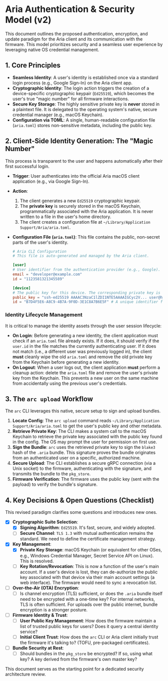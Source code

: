 # Aria Authentication & Security Model (v2)

This document outlines the proposed authentication, encryption, and update paradigm for the Aria client and its communication with the firmware. This model prioritizes security and a seamless user experience by leveraging native OS credential management.

## 1. Core Principles

-   **Seamless Identity**: A user's identity is established once via a standard login process (e.g., Google Sign-In) on the Aria client app.
-   **Cryptographic Identity**: The login action triggers the creation of a device-specific cryptographic keypair (`Ed25519`), which becomes the user's true "magic number" for all firmware interactions.
-   **Secure Key Storage**: The highly sensitive private key is **never** stored in a plaintext file. It is delegated to the operating system's native, secure credential manager (e.g., macOS Keychain).
-   **Configuration via TOML**: A single, human-readable configuration file (`aria.toml`) stores non-sensitive metadata, including the public key.

## 2. Client-Side Identity Generation: The "Magic Number"

This process is transparent to the user and happens automatically after their first successful login.

-   **Trigger**: User authenticates into the official Aria macOS client application (e.g., via Google Sign-In).
-   **Action**:
    1.  The client generates a new `Ed25519` cryptographic keypair.
    2.  The **private key** is securely stored in the macOS Keychain, programmatically associated with the Aria application. It is never written to a file in the user's home directory.
    3.  The client creates a configuration file at `~/Library/Application Support/Aria/aria.toml`.

-   **Configuration File (`aria.toml`)**: This file contains the public, non-secret parts of the user's identity.

    ```toml
    # Aria CLI Configuration
    # This file is auto-generated and managed by the Aria client.

    [user]
    # User identifier from the authentication provider (e.g., Google).
    email = "developer@example.com"
    id = "1123581321345589" 

    [device]
    # The public key for this device. The corresponding private key is in the macOS Keychain.
    public_key = "ssh-ed25519 AAAAC3NzaC1lZDI1NTE5AAAAIGCyc2V... user@hostname"
    id = "B7D4F5E6-A8C9-4B7A-9F0D-3E1C8A7B6E5F" # A unique identifier for this device installation.
    ```

### Identity Lifecycle Management

It is critical to manage the identity assets through the user session lifecycle:

-   **On Login**: Before generating a new identity, the client application must check if an `aria.toml` file already exists. If it does, it should verify if the `user.id` in the file matches the currently authenticating user. If it does not match (i.e., a different user was previously logged in), the client **must** cleanly wipe the old `aria.toml` and remove the old private key from the Keychain before generating a new identity.
-   **On Logout**: When a user logs out, the client application **must** perform a cleanup action: delete the `aria.toml` file and remove the user's private key from the Keychain. This prevents a new user on the same machine from accidentally using the previous user's credentials.

## 3. The `arc upload` Workflow

The `arc` CLI leverages this native, secure setup to sign and upload bundles.

1.  **Locate Config**: The `arc upload` command reads `~/Library/Application Support/Aria/aria.toml` to get the user's public key and other metadata.
2.  **Retrieve Private Key**: The CLI makes a system call to the macOS Keychain to retrieve the private key associated with the public key found in the config. The OS may prompt the user for permission on first use.
3.  **Sign the Bundle**: `arc` uses the retrieved private key to sign the `blake3` hash of the `.aria` bundle. This signature proves the bundle originates from an authenticated user on a specific, authorized machine.
4.  **Secure Upload**: The CLI establishes a secure gRPC connection (via a Unix socket) to the firmware, authenticating with the signature, and transmits the bundle to the `pkg_store`.
5.  **Firmware Verification**: The firmware uses the public key (sent with the payload) to verify the bundle's signature.

## 4. Key Decisions & Open Questions (Checklist)

This revised paradigm clarifies some questions and introduces new ones.

-   [x] **Cryptographic Suite Selection**:
    -   [x] **Signing Algorithm**: `Ed25519`. It's fast, secure, and widely adopted.
    -   [ ] **Secure Channel**: `TLS 1.3` with mutual authentication remains the standard. We need to define the certificate management strategy.

-   [x] **Key Management**:
    -   [x] **Private Key Storage**: macOS Keychain (or equivalent for other OSes, e.g., Windows Credential Manager, Secret Service API on Linux). This is resolved.
    -   [ ] **Key Rotation/Revocation**: This is now a function of the user's main account. If a user's device is lost, they can de-authorize the public key associated with that device via their main account settings (a web interface). The firmware would need to sync a revocation list.

-   [ ] **Over-the-Air (OTA) Encryption**:
    -   [ ] Is channel encryption (TLS) sufficient, or does the `.aria` bundle itself need to be encrypted with a one-time key? For internal networks, TLS is often sufficient. For uploads over the public internet, bundle encryption is a stronger posture.

-   [ ] **Firmware Identity & Trust**:
    -   [ ] **User Public Key Management**: How does the firmware maintain a list of trusted public keys for users? Does it query a central identity service?
    -   [ ] **Initial Client Trust**: How does the `arc` CLI or Aria client initially trust the firmware it's talking to? (TOFU, pre-packaged certificates).

-   [ ] **Bundle Security at Rest**:
    -   [ ] Should bundles in the `pkg_store` be encrypted? If so, using what key? A key derived from the firmware's own master key?

This document serves as the starting point for a dedicated security architecture review. 
